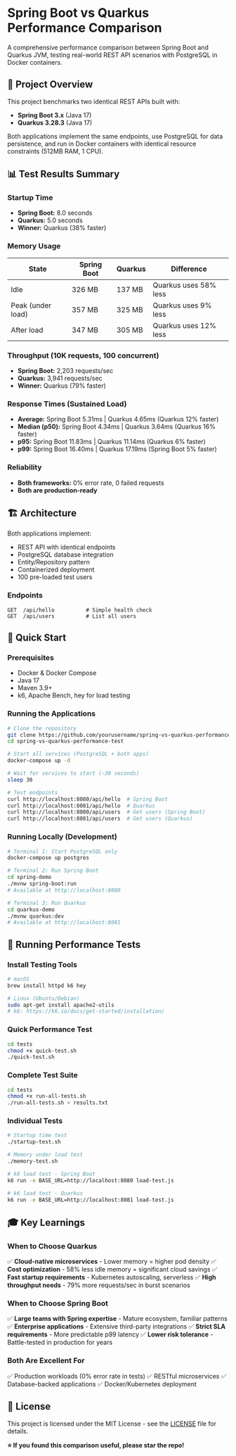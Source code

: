 # Spring Boot vs Quarkus Performance Comparison

A comprehensive performance comparison between Spring Boot and Quarkus JVM, testing real-world REST API scenarios with PostgreSQL in Docker containers.

## 🎯 Project Overview

This project benchmarks two identical REST APIs built with:
- **Spring Boot 3.x** (Java 17)
- **Quarkus 3.28.3** (Java 17)

Both applications implement the same endpoints, use PostgreSQL for data persistence, and run in Docker containers with identical resource constraints (512MB RAM, 1 CPU).

## 📊 Test Results Summary

### Startup Time
- **Spring Boot:** 8.0 seconds
- **Quarkus:** 5.0 seconds
- **Winner:** Quarkus (38% faster)

### Memory Usage
| State | Spring Boot | Quarkus | Difference |
|-------|-------------|---------|------------|
| Idle | 326 MB | 137 MB | Quarkus uses 58% less |
| Peak (under load) | 357 MB | 325 MB | Quarkus uses 9% less |
| After load | 347 MB | 305 MB | Quarkus uses 12% less |

### Throughput (10K requests, 100 concurrent)
- **Spring Boot:** 2,203 requests/sec
- **Quarkus:** 3,941 requests/sec
- **Winner:** Quarkus (79% faster)

### Response Times (Sustained Load)
- **Average:** Spring Boot 5.31ms | Quarkus 4.65ms (Quarkus 12% faster)
- **Median (p50):** Spring Boot 4.34ms | Quarkus 3.64ms (Quarkus 16% faster)
- **p95:** Spring Boot 11.83ms | Quarkus 11.14ms (Quarkus 6% faster)
- **p99:** Spring Boot 16.40ms | Quarkus 17.19ms (Spring Boot 5% faster)

### Reliability
- **Both frameworks:** 0% error rate, 0 failed requests
- **Both are production-ready**

## 🏗️ Architecture

Both applications implement:
- REST API with identical endpoints
- PostgreSQL database integration
- Entity/Repository pattern
- Containerized deployment
- 100 pre-loaded test users

### Endpoints
```
GET  /api/hello          # Simple health check
GET  /api/users          # List all users
```

## 🚀 Quick Start

### Prerequisites

- Docker & Docker Compose
- Java 17
- Maven 3.9+
- k6, Apache Bench, hey for load testing

### Running the Applications
```bash
# Clone the repository
git clone https://github.com/yourusername/spring-vs-quarkus-performance-test.git
cd spring-vs-quarkus-performance-test

# Start all services (PostgreSQL + both apps)
docker-compose up -d

# Wait for services to start (~30 seconds)
sleep 30

# Test endpoints
curl http://localhost:8080/api/hello  # Spring Boot
curl http://localhost:8081/api/hello  # Quarkus
curl http://localhost:8080/api/users  # Get users (Spring Boot)
curl http://localhost:8081/api/users  # Get users (Quarkus)
```

### Running Locally (Development)
```bash
# Terminal 1: Start PostgreSQL only
docker-compose up postgres

# Terminal 2: Run Spring Boot
cd spring-demo
./mvnw spring-boot:run
# Available at http://localhost:8080

# Terminal 3: Run Quarkus
cd quarkus-demo
./mvnw quarkus:dev
# Available at http://localhost:8081
```

## 🧪 Running Performance Tests

### Install Testing Tools
```bash
# macOS
brew install httpd k6 hey

# Linux (Ubuntu/Debian)
sudo apt-get install apache2-utils
# k6: https://k6.io/docs/get-started/installation/
```

### Quick Performance Test
```bash
cd tests
chmod +x quick-test.sh
./quick-test.sh
```

### Complete Test Suite
```bash
cd tests
chmod +x run-all-tests.sh
./run-all-tests.sh > results.txt
```

### Individual Tests
```bash
# Startup time test
./startup-test.sh

# Memory under load test
./memory-test.sh

# k6 load test - Spring Boot
k6 run -e BASE_URL=http://localhost:8080 load-test.js

# k6 load test - Quarkus
k6 run -e BASE_URL=http://localhost:8081 load-test.js
```

## 🎓 Key Learnings

### When to Choose Quarkus

✅ **Cloud-native microservices** - Lower memory = higher pod density
✅ **Cost optimization** - 58% less idle memory = significant cloud savings
✅ **Fast startup requirements** - Kubernetes autoscaling, serverless
✅ **High throughput needs** - 79% more requests/sec in burst scenarios

### When to Choose Spring Boot

✅ **Large teams with Spring expertise** - Mature ecosystem, familiar patterns
✅ **Enterprise applications** - Extensive third-party integrations
✅ **Strict SLA requirements** - More predictable p99 latency
✅ **Lower risk tolerance** - Battle-tested in production for years

### Both Are Excellent For

✅ Production workloads (0% error rate in tests)
✅ RESTful microservices
✅ Database-backed applications
✅ Docker/Kubernetes deployment

## 📝 License

This project is licensed under the MIT License - see the [LICENSE](LICENSE) file for details.

**⭐ If you found this comparison useful, please star the repo!**

